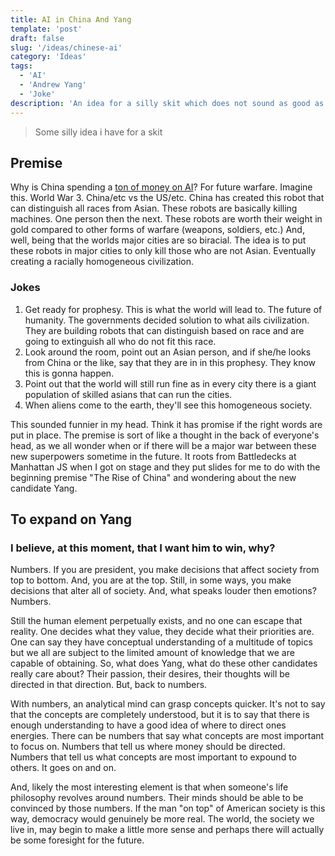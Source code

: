 ```yaml
---
title: AI in China And Yang
template: 'post'
draft: false
slug: '/ideas/chinese-ai'
category: 'Ideas'
tags:
  - 'AI'
  - 'Andrew Yang'
  - 'Joke'
description: 'An idea for a silly skit which does not sound as good as it sounded in my head and stuff about Yang.'
---
```


> Some silly idea i have for a skit

## Premise

Why is China spending a [ton of money on AI](https://www.marketwatch.com/story/china-is-overtaking-the-us-as-the-leader-in-artificial-intelligence-2019-02-27)? For future warfare. Imagine this. World War 3. China/etc vs the US/etc. China has created this robot that can distinguish all races from Asian. These robots are basically killing machines. One person then the next. These robots are worth their weight in gold compared to other forms of warfare (weapons, soldiers, etc.) And, well, being that the worlds major cities are so biracial. The idea is to put these robots in major cities to only kill those who are not Asian. Eventually creating a racially homogeneous civilization.

### Jokes

1. Get ready for prophesy. This is what the world will lead to. The future of humanity. The governments decided solution to what ails civilization. They are building robots that can distinguish based on race and are going to extinguish all who do not fit this race.
2. Look around the room, point out an Asian person, and if she/he looks from China or the like, say that they are in in this prophesy. They know this is gonna happen.
3. Point out that the world will still run fine as in every city there is a giant population of skilled asians that can run the cities.
4. When aliens come to the earth, they'll see this homogeneous society.

This sounded funnier in my head. Think it has promise if the right words are put in place. The premise is sort of like a thought in the back of everyone's head, as we all wonder when or if there will be a major war between these new superpowers sometime in the future. It roots from Battledecks at Manhattan JS when I got on stage and they put slides for me to do with the beginning premise "The Rise of China" and wondering about the new candidate Yang.

## To expand on Yang

### I believe, at this moment, that I want him to win, why?

Numbers. If you are president, you make decisions that affect society from top to bottom. And, you are at the top. Still, in some ways, you make decisions that alter all of society. And, what speaks louder then emotions? Numbers.

Still the human element perpetually exists, and no one can escape that reality. One decides what they value, they decide what their priorities are. One can say they have conceptual understanding of a multitude of topics but we all are subject to the limited amount of knowledge that we are capable of obtaining. So, what does Yang, what do these other candidates really care about? Their passion, their desires, their thoughts will be directed in that direction. But, back to numbers.

With numbers, an analytical mind can grasp concepts quicker. It's not to say that the concepts are completely understood, but it is to say that there is enough understanding to have a good idea of where to direct ones energies. There can be numbers that say what concepts are most important to focus on. Numbers that tell us where money should be directed. Numbers that tell us what concepts are most important to expound to others. It goes on and on.

And, likely the most interesting element is that when someone's life philosophy revolves around numbers. Their minds should be able to be convinced by those numbers. If the man "on top" of American society is this way, democracy would genuinely be more real. The world, the society we live in, may begin to make a little more sense and perhaps there will actually be some foresight for the future.
